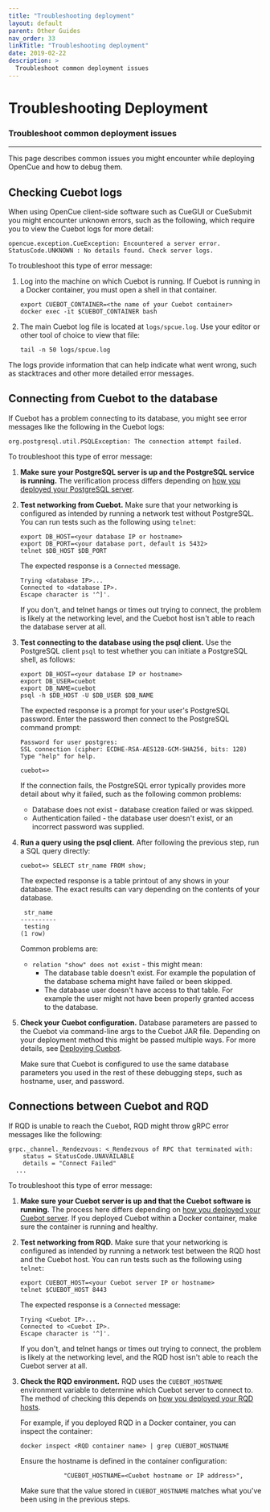 ```yaml
---
title: "Troubleshooting deployment"
layout: default
parent: Other Guides
nav_order: 33
linkTitle: "Troubleshooting deployment"
date: 2019-02-22
description: >
  Troubleshoot common deployment issues
---
```


# Troubleshooting Deployment

### Troubleshoot common deployment issues

---

This page describes common issues you might encounter while deploying OpenCue
and how to debug them.

## Checking Cuebot logs

When using OpenCue client-side software such as CueGUI or CueSubmit you might
encounter unknown errors, such as the following, which require you to view the
Cuebot logs for more detail:

```
opencue.exception.CueException: Encountered a server error. StatusCode.UNKNOWN : No details found. Check server logs.
```

To troubleshoot this type of error message:

1.  Log into the machine on which Cuebot is running. If Cuebot is running in a
    Docker container, you must open a shell in that container.

    ```shell
    export CUEBOT_CONTAINER=<the name of your Cuebot container>
    docker exec -it $CUEBOT_CONTAINER bash
    ```

1.  The main Cuebot log file is located at `logs/spcue.log`. Use your editor or
    other tool of choice to view that file:

    ```shell
    tail -n 50 logs/spcue.log
    ```

The logs provide information that can help indicate what went wrong, such as
stacktraces and other more detailed error messages.

## Connecting from Cuebot to the database

If Cuebot has a problem connecting to its database, you might see error messages
like the following in the Cuebot logs:

```
org.postgresql.util.PSQLException: The connection attempt failed.
```

To troubleshoot this type of error message:

1.  **Make sure your PostgreSQL server is up and the PostgreSQL service is
    running.** The verification process differs depending on
    [how you deployed your PostgreSQL server](/docs/getting-started/setting-up-the-database).

1.  **Test networking from Cuebot.** Make sure that your networking is
    configured as intended by running a network test without PostgreSQL. You can
    run tests such as the following using `telnet`:

    ```shell
    export DB_HOST=<your database IP or hostname>
    export DB_PORT=<your database port, default is 5432>
    telnet $DB_HOST $DB_PORT
    ```

    The expected response is a `Connected` message.

    ```
    Trying <database IP>...
    Connected to <database IP>.
    Escape character is '^]'.
    ```

    If you don't, and telnet hangs or times out trying to connect, the problem
    is likely at the networking level, and the Cuebot host isn't able to reach
    the database server at all.

1.  **Test connecting to the database using the psql client.** Use the
    PostgreSQL client `psql` to test whether you can initiate a PostgreSQL
    shell, as follows:

    ```shell
    export DB_HOST=<your database IP or hostname>
    export DB_USER=cuebot
    export DB_NAME=cuebot
    psql -h $DB_HOST -U $DB_USER $DB_NAME
    ```

    The expected response is a prompt for your user's PostgreSQL password. Enter
    the password then connect to the PostgreSQL command prompt:

    ```
    Password for user postgres:
    SSL connection (cipher: ECDHE-RSA-AES128-GCM-SHA256, bits: 128)
    Type "help" for help.

    cuebot=>
    ```

    If the connection fails, the PostgreSQL error typically provides more detail
    about why it failed, such as the following common problems:

    -   Database does not exist - database creation failed or was skipped.
    -   Authentication failed - the database user doesn't exist, or an incorrect
        password was supplied.

1.  **Run a query using the psql client.** After following the previous step,
    run a SQL query directly:

    ```shell
    cuebot=> SELECT str_name FROM show;
    ```

    The expected response is a table printout of any shows in your database. The
    exact results can vary depending on the contents of your database.

    ```
     str_name
    ----------
     testing
    (1 row)
    ```

    Common problems are:

    -   `relation "show" does not exist` - this might mean:
        -   The database table doesn't exist. For example the population of the
            database schema might have failed or been skipped.
        -   The database user doesn't have access to that table. For example the
            user might not have been properly granted access to the database.

1.  **Check your Cuebot configuration.** Database parameters are passed to the
    Cuebot via command-line args to the Cuebot JAR file. Depending on your
    deployment method this might be passed multiple ways. For more details, see
    [Deploying Cuebot](/docs/getting-started/deploying-cuebot).

    Make sure that Cuebot is configured to use the same database parameters you
    used in the rest of these debugging steps, such as hostname, user, and
    password.

## Connections between Cuebot and RQD

If RQD is unable to reach the Cuebot, RQD might throw gRPC error messages like
the following:

```
grpc._channel._Rendezvous: <_Rendezvous of RPC that terminated with:
    status = StatusCode.UNAVAILABLE
    details = "Connect Failed"
  ...
```

To troubleshoot this type of error message:

1.  **Make sure your Cuebot server is up and that the Cuebot software is
    running.** The process here differs depending on
    [how you deployed your Cuebot server](/docs/getting-started/deploying-cuebot).
    If you deployed Cuebot within a Docker container, make sure the container is
    running and healthy.

1.  **Test networking from RQD.** Make sure that your networking is configured
    as intended by running a network test between the RQD host and the Cuebot
    host. You can run tests such as the following using `telnet`:

    ```shell
    export CUEBOT_HOST=<your Cuebot server IP or hostname>
    telnet $CUEBOT_HOST 8443
    ```

    The expected response is a `Connected` message:

    ```
    Trying <Cuebot IP>...
    Connected to <Cuebot IP>.
    Escape character is '^]'.
    ```

    If you don't, and telnet hangs or times out trying to connect, the problem
    is likely at the networking level, and the RQD host isn't able to reach the
    Cuebot server at all.

1.  **Check the RQD environment.** RQD uses the `CUEBOT_HOSTNAME` environment
    variable to determine which Cuebot server to connect to. The method of
    checking this depends on
    [how you deployed your RQD hosts](/docs/getting-started/deploying-rqd).

    For example, if you deployed RQD in a Docker container, you can inspect the
    container:

    ```shell
    docker inspect <RQD container name> | grep CUEBOT_HOSTNAME
    ```

    Ensure the hostname is defined in the container configuration:

    ```
                "CUEBOT_HOSTNAME=<Cuebot hostname or IP address>",
    ```

    Make sure that the value stored in `CUEBOT_HOSTNAME` matches what you've
    been using in the previous steps.
